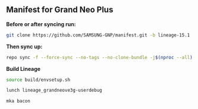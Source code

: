 ## Manifest for Grand Neo Plus

 **Before or after syncing run:**

```bash
git clone https://github.com/SAMSUNG-GNP/manifest.git -b lineage-15.1 .repo/local_manifests
```
 **Then sync up:**

```bash
repo sync -f --force-sync --no-tags --no-clone-bundle -j$(nproc --all)
```


**Build Lineage**

```bash
source build/envsetup.sh

lunch lineage_grandneove3g-userdebug

mka bacon
```
